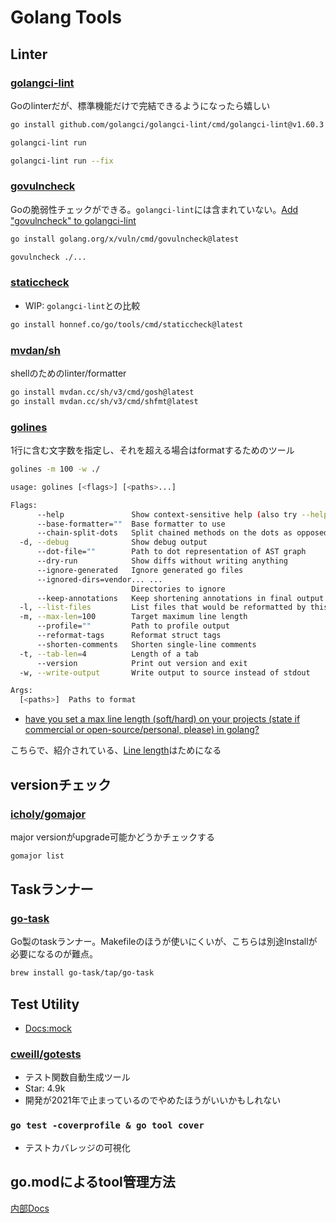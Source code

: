 # Golang Tools

## Linter

### [golangci-lint](https://github.com/golangci/golangci-lint)

Goのlinterだが、標準機能だけで完結できるようになったら嬉しい

```sh
go install github.com/golangci/golangci-lint/cmd/golangci-lint@v1.60.3
```

```sh
golangci-lint run

golangci-lint run --fix
```

### [govulncheck](https://pkg.go.dev/golang.org/x/vuln/cmd/govulncheck)

Goの脆弱性チェックができる。`golangci-lint`には含まれていない。[Add "govulncheck" to golangci-lint](https://github.com/golangci/golangci-lint/issues/4623)

```sh
go install golang.org/x/vuln/cmd/govulncheck@latest
```

```sh
govulncheck ./...
```

### [staticcheck](https://staticcheck.dev/)

- WIP: `golangci-lint`との比較

```sh
go install honnef.co/go/tools/cmd/staticcheck@latest
```

### [mvdan/sh](https://github.com/mvdan/sh)

shellのためのlinter/formatter

```sh
go install mvdan.cc/sh/v3/cmd/gosh@latest
go install mvdan.cc/sh/v3/cmd/shfmt@latest
```

### [golines](https://github.com/segmentio/golines)

1行に含む文字数を指定し、それを超える場合はformatするためのツール

```sh
golines -m 100 -w ./
```

```sh
usage: golines [<flags>] [<paths>...]

Flags:
      --help               Show context-sensitive help (also try --help-long and --help-man).
      --base-formatter=""  Base formatter to use
      --chain-split-dots   Split chained methods on the dots as opposed to the arguments
  -d, --debug              Show debug output
      --dot-file=""        Path to dot representation of AST graph
      --dry-run            Show diffs without writing anything
      --ignore-generated   Ignore generated go files
      --ignored-dirs=vendor... ...
                           Directories to ignore
      --keep-annotations   Keep shortening annotations in final output
  -l, --list-files         List files that would be reformatted by this tool
  -m, --max-len=100        Target maximum line length
      --profile=""         Path to profile output
      --reformat-tags      Reformat struct tags
      --shorten-comments   Shorten single-line comments
  -t, --tab-len=4          Length of a tab
      --version            Print out version and exit
  -w, --write-output       Write output to source instead of stdout

Args:
  [<paths>]  Paths to format
```

- [have you set a max line length (soft/hard) on your projects (state if commercial or open-source/personal, please) in golang?](https://www.reddit.com/r/golang/comments/18xiobg/have_you_set_a_max_line_length_softhard_on_your/?rdt=42860)

こちらで、紹介されている、[Line length](https://google.github.io/styleguide/go/guide#line-length)はためになる

## versionチェック

### [icholy/gomajor](https://github.com/icholy/gomajor)

major versionがupgrade可能かどうかチェックする

```sh
gomajor list
```

## Taskランナー

### [go-task](https://taskfile.dev/)

Go製のtaskランナー。Makefileのほうが使いにくいが、こちらは別途Installが必要になるのが難点。

```sh
brew install go-task/tap/go-task
```

## Test Utility

- [Docs:mock](./mock.md)

### [cweill/gotests](https://github.com/cweill/gotests)

- テスト関数自動生成ツール
- Star: 4.9k
- 開発が2021年で止まっているのでやめたほうがいいかもしれない

### `go test -coverprofile & go tool cover`

- テストカバレッジの可視化

## go.modによるtool管理方法

[内部Docs](./go-modules.md#go-moduleによるbinary-toolの管理)
